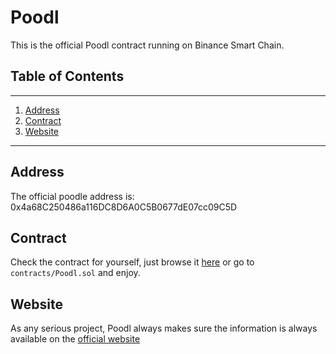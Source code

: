 # Poodl

This is the official Poodl contract running on Binance Smart Chain.

## Table of Contents

---

1. [Address](#address)
2. [Contract](#contract)
3. [Website](#website)

---

## Address

The official poodle address is: 0x4a68C250486a116DC8D6A0C5B0677dE07cc09C5D

## Contract

Check the contract for yourself, just browse it [here](./contracts/Poodl.sol)
or go to `contracts/Poodl.sol` and enjoy.

## Website

As any serious project, Poodl always makes sure the information is always
available on the [official website](https://www.poodltoken.com)


